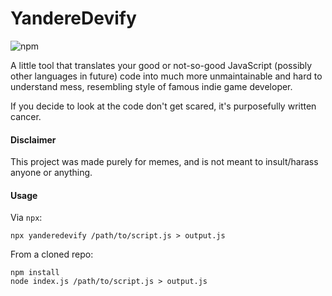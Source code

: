 # YandereDevify

![npm](https://img.shields.io/npm/v/yanderedevify)

A little tool that translates your good or not-so-good JavaScript (possibly other languages in future) code into much more unmaintainable and hard to understand mess, resembling style of famous indie game developer.

If you decide to look at the code don't get scared, it's purposefully written cancer.

#### Disclaimer

This project was made purely for memes, and is not meant to insult/harass anyone or anything.

#### Usage

Via `npx`:
```
npx yanderedevify /path/to/script.js > output.js
```

From a cloned repo:

```
npm install
node index.js /path/to/script.js > output.js
```